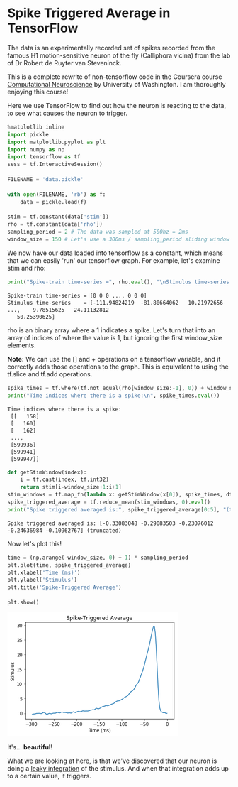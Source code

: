 
# Spike Triggered Average in TensorFlow

The data is an experimentally recorded set of spikes recorded from the famous H1 motion-sensitive neuron of the fly (Calliphora vicina) from the lab of Dr Robert de Ruyter van Steveninck.

This is a complete rewrite of non-tensorflow code in the Coursera course [Computational Neuroscience](https://www.coursera.org/learn/computational-neuroscience/home/welcome) by University of Washington.  I am thoroughly enjoying this course!

Here we use TensorFlow to find out how the neuron is reacting to the data, to see what causes the neuron to trigger.


```python
%matplotlib inline
import pickle
import matplotlib.pyplot as plt
import numpy as np
import tensorflow as tf
sess = tf.InteractiveSession()

FILENAME = 'data.pickle'

with open(FILENAME, 'rb') as f:
    data = pickle.load(f)

stim = tf.constant(data['stim'])
rho = tf.constant(data['rho'])
sampling_period = 2 # The data was sampled at 500hz = 2ms
window_size = 150 # Let's use a 300ms / sampling_period sliding window
```

We now have our data loaded into tensorflow as a constant, which means that we can easily 'run' our tensorflow graph.  For example, let's examine stim and rho:


```python
print("Spike-train time-series =", rho.eval(), "\nStimulus time-series    =", stim.eval())
```

    Spike-train time-series = [0 0 0 ..., 0 0 0] 
    Stimulus time-series    = [-111.94824219  -81.80664062   10.21972656 ...,    9.78515625   24.11132812
       50.25390625]


rho is an binary array where a 1 indicates a spike.  Let's turn that into an array of indices of where the value is 1, but ignoring the first window_size elements.

**Note:** We can use the [] and + operations on a tensorflow variable, and it correctly adds those operations to the graph.  This is equivalent to using  the tf.slice and tf.add operations.


```python
spike_times = tf.where(tf.not_equal(rho[window_size:-1], 0)) + window_size
print("Time indices where there is a spike:\n", spike_times.eval())
```

    Time indices where there is a spike:
     [[   158]
     [   160]
     [   162]
     ..., 
     [599936]
     [599941]
     [599947]]



```python
def getStimWindow(index):
    i = tf.cast(index, tf.int32)
    return stim[i-window_size+1:i+1]
stim_windows = tf.map_fn(lambda x: getStimWindow(x[0]), spike_times, dtype=tf.float64)
spike_triggered_average = tf.reduce_mean(stim_windows, 0).eval()
print("Spike triggered averaged is:", spike_triggered_average[0:5], "(truncated)")
```

    Spike triggered averaged is: [-0.33083048 -0.29083503 -0.23076012 -0.24636984 -0.10962767] (truncated)


Now let's plot this!


```python
time = (np.arange(-window_size, 0) + 1) * sampling_period
plt.plot(time, spike_triggered_average)
plt.xlabel('Time (ms)')
plt.ylabel('Stimulus')
plt.title('Spike-Triggered Average')

plt.show()
```


![png](output_8_0.png)


It's...  **beautiful**!

What we are looking at here, is that we've discovered that our neuron is doing a [leaky integration](https://en.wikipedia.org/wiki/Leaky_integrator) of the stimulus.  And when that integration adds up to a certain value, it triggers.
